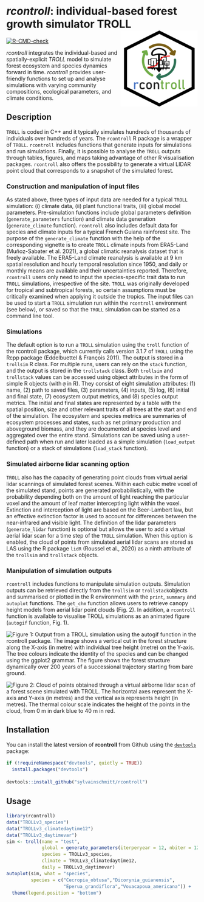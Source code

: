 # *rcontroll*: individual-based forest growth simulator TROLL <img src='man/figures/logo.png' align="right" height="200" />

<!-- sticker("~/Téléchargements/TROLL.png", package="rcontroll", p_size=20, s_x=1, s_y = 0.85, s_width=.6, p_y = 1.6, filename="inst/figures/logo.png", h_color = "darkblue", h_fill = "white", p_color = "black") -->

[![R-CMD-check](https://github.com/sylvainschmitt/rcontroll/workflows/R-CMD-check/badge.svg)](https://github.com/sylvainschmitt/rcontroll/actions)

*rcontroll* integrates the individual-based  and spatially-explicit *TROLL* model to simulate forest ecosystem and species dynamics forward in time.
*rcontroll* provides user-friendly functions to set up and analyse simulations with varying community compositions, ecological parameters, and climate conditions.

## Description

`TROLL` is coded in C++ and it typically simulates hundreds of thousands of individuals over hundreds of years. 
The `rcontroll` R package is a wrapper of `TROLL`. 
`rcontroll` includes functions that generate inputs for simulations and run simulations. 
Finally, it is possible to analyse the `TROLL` outputs through tables, figures, 
and maps taking advantage of other R visualisation packages. 
`rcontroll` also offers the possibility to generate a virtual LIDAR point cloud 
that corresponds to a snapshot of the simulated forest.

### Construction and manipulation of input files

As stated above, three types of input data are needed for a typical `TROLL` simulation: 
(i) climate data, (ii) plant functional traits, (iii) global model parameters.
Pre-simulation functions include global parameters definition (`generate_parameters` function) and climate data generation (`generate_climate` function). 
`rcontroll` also includes default data for species and climate inputs for a typical French Guiana rainforest site. 
The purpose of the `generate_climate` function with the help of the corresponding vignette is to create `TROLL` climate inputs from ERA5-Land (Muñoz-Sabater et al. 2021), 
a global climatic reanalysis dataset that is freely available. 
The ERA5-Land climate reanalysis is available at 9 km spatial resolution and hourly temporal resolution since 1950, 
and daily or monthly means are available and their uncertainties reported. 
Therefore, `rcontroll` users only need to input the species-specific trait data to run `TROLL` simulations, irrespective of the site. 
`TROLL` was originally developed for tropical and subtropical forests, so certain assumptions must be critically examined when applying it outside the tropics. 
The input files can be used to start a `TROLL` simulation run within the `rcontroll` environment (see below), 
or saved so that the `TROLL` simulation can be started as a command line tool.

### Simulations

The default option is to run a `TROLL` simulation using the `troll` function of the rcontroll package, 
which currently calls version 3.1.7 of `TROLL` using the Rcpp package (Eddelbuettel & François 2011). 
The output is stored in a `trollsim` R class. 
For multiple runs, users can rely on the `stack` function, and the output is stored in the `trollstack` class.
Both `trollsim` and `trollstack` values can be accessed using object attributes in the form of simple R objects (with `@` in R).
They consist of eight simulation attributes: (1) name, (2) path to saved files, (3) parameters, (4) inputs, (5) log, 
(6) initial and final state, (7) ecosystem output metrics, and (8) species output metrics. 
The initial and final states are represented by a table with the spatial position,
size and other relevant traits of all trees at the start and end of the simulation.
The ecosystem and species metrics are summaries of ecosystem processes and states, 
such as net primary production and aboveground biomass, and they are documented at species level and aggregated over the entire stand. Simulations can be saved using a user-defined path when run and later loaded as a simple simulation (`load_output` function) 
or a stack of simulations (`load_stack` function).

### Simulated airborne lidar scanning option

`TROLL` also has the capacity of generating point clouds from virtual aerial lidar scannings of simulated forest scenes.
Within each cubic metre voxel of the simulated stand, points are generated probabilistically, 
with the probability depending both on the amount of light reaching the particular voxel 
and the amount of leaf matter intercepting light within the voxel. 
Extinction and interception of light are based on the Beer-Lambert law, 
but an effective extinction factor is used to account for differences between the near-infrared and visible light. 
The definition of the lidar parameters (`generate_lidar` function) is optional but allows the user to add a virtual aerial lidar scan for a time step of the `TROLL` simulation. 
When this option is enabled, the cloud of points from simulated aerial lidar scans are stored as LAS using the R package `lidR` (Roussel et al., 2020) as a ninth attribute of the `trollsim` and `trollstack` objects. 

### Manipulation of simulation outputs

`rcontroll` includes functions to manipulate simulation outputs. 
Simulation outputs can be retrieved directly from the `trollsim` or `trollstack`objects 
and summarised or plotted in the R environment with the `print`, `summary` and `autoplot` functions. 
The `get_chm` function allows users to retrieve canopy height models from aerial lidar point clouds (Fig. 2). 
In addition, a `rcontroll` function is available to visualise TROLL simulations as an animated figure (`autogif` function, Fig. 1).

![*Figure 1: Output from a TROLL simulation using the autogif function in the rcontroll package. The image shows a vertical cut in the forest structure along the X-axis (in metre) with individual tree height (metre) on the Y-axis. The tree colours indicate the identity of the species and can be changed using the ggplot2 grammar. The figure shows the forest structure dynamically over 200 years of a successional trajectory starting from bare ground.*](https://raw.githubusercontent.com/sylvainschmitt/rcontroll/main/inst/figures/troll.gif)

![*Figure 2: Cloud of points obtained through a virtual airborne lidar scan of a forest scene simulated with TROLL. The horizontal axes represent the X-axis and Y-axis (in metres) and the vertical axis represents height (in metres). The thermal colour scale indicates the height of the points in the cloud, from 0 m in dark blue to 40 m in red.*](https://raw.githubusercontent.com/sylvainschmitt/rcontroll/main/inst/figures/lidar.png)

## Installation

You can install the latest version of **rcontroll** from Github using the [`devtools`](https://github.com/r-lib/devtools) package:

``` r
if (!requireNamespace("devtools", quietly = TRUE))
  install.packages("devtools")

devtools::install_github("sylvainschmitt/rcontroll")
```

## Usage

```r
library(rcontroll)
data("TROLLv3_species")
data("TROLLv3_climatedaytime12")
data("TROLLv3_daytimevar")
sim <- troll(name = "test",
             global = generate_parameters(iterperyear = 12, nbiter = 12*1),
             species = TROLLv3_species,
             climate = TROLLv3_climatedaytime12,
             daily = TROLLv3_daytimevar)
autoplot(sim, what = "species", 
         species = c("Cecropia_obtusa","Dicorynia_guianensis",
                     "Eperua_grandiflora","Vouacapoua_americana")) +
  theme(legend.position = "bottom")
```
